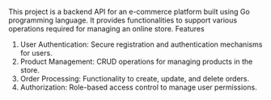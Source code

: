This project is a backend API for an e-commerce platform built using Go programming language. It provides functionalities to support various operations required for managing an online store.
Features
1.    User Authentication: Secure registration and authentication mechanisms for users.
2.    Product Management: CRUD operations for managing products in the store.
3.    Order Processing: Functionality to create, update, and delete orders.
4.    Authorization: Role-based access control to manage user permissions.

